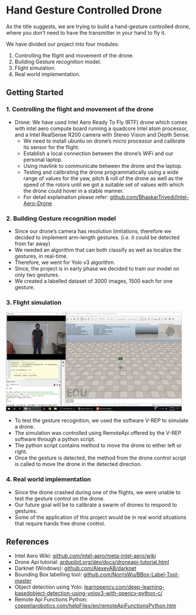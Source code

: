 # Hand Gesture Controlled Drone
As the title suggests, we are trying to build a hand-gesture controlled drone, where you don't need to have the transmitter in your hand to fly it.

We have divided our project into four modules:
1. Controlling the flight and movement of the drone.
2. Building Gesture recognition model.
3. Flight simulation.
4. Real world implementation.

## Getting Started

### 1. Controlling the flight and movement of the drone
* Drone: We have used Intel Aero Ready To Fly (RTF) drone which comes with intel aero compute board running a quadcore Intel atom processor, and a Intel RealSense R200 camera with Stereo Vision and Depth Sense.
  * We need to install ubuntu on drone’s micro processor and calibrate its sensor for the flight.
  * Establish a local connection between the drone’s WiFi and our personal laptop.
  * Using mavlink to communicate between the drone and the laptop.
  * Testing and calibrating the drone programmatically using a wide range of values for the yaw, pitch & roll of the drone as well as the       speed of the rotors until we got a suitable set of values with which the drone could hover in a stable manner.
  * For detail explaination please refer: [github.com/BhaskarTrivedi/Intel-Aero-Drone](https://github.com/BhaskarTrivedi/Intel-Aero-Drone)

### 2. Building Gesture recognition model
* Since our drone’s camera has resolution limitations, therefore we decided to implement arm-length gestures. (i.e. it could be detected from far away)
* We needed an algorithm that can both classify as well as localize the gestures, in real-time.
* Therefore, we went for Yolo v3 algorithm.
* Since, the project is in early phase we decided to train our model on only two gestures.
* We created a labelled dataset of 3000 images, 1500 each for one gesture.

### 3. Flight simulation
![Output sample](https://github.com/sooryamsharma/hand-gesture-controlled-drone/blob/master/misc/simulation.gif)
* To test the gesture recognition, we used the software V-REP to simulate a drone.
* The simulation was controlled using RemoteApi offered by the V-REP software through a python script.
* The python script contains method to move the drone to either left or right.
* Once the gesture is detected, the method from the drone control script is called to move the drone in the detected direction.

### 4. Real world implementation
* Since the drone crashed during one of the flights, we were unable to test the gesture control on the drone.
* Our future goal will be to calibrate a swarm of drones to respond to gestures.
* Some of the application of this project would be in real world situations that require hands free drone control.

## References
* Intel Aero Wiki: [github.com/intel-aero/meta-intel-aero/wiki](https://github.com/intel-aero/meta-intel-aero/wiki)
* Drone Api tutorial: [ardupilot.org/dev/docs/droneapi-tutorial.html](http://ardupilot.org/dev/docs/droneapi-tutorial.html)
* Darknet (Windows): [github.com/AlexeyAB/darknet](https://github.com/AlexeyAB/darknet)
* Bounding Box labelling tool: [github.com/NorrisWu/BBox-Label-Tool-master](https://github.com/NorrisWu/BBox-Label-Tool-master)
* Object detection using Yolo: [learnopencv.com/deep-learning-basedobject-detection-using-yolov3-with-opencv-python-c/](https://www.learnopencv.com/deep-learning-basedobject-detection-using-yolov3-with-opencv-python-c/)
* Remote Api Functions Python: [coppeliarobotics.com/helpFiles/en/remoteApiFunctionsPython.htm](http://www.coppeliarobotics.com/helpFiles/en/remoteApiFunctionsPython.htm)
